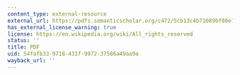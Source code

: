 ```yaml
---
content_type: external-resource
external_url: https://pdfs.semanticscholar.org/c472/5cb13c4b71089bf80e7857ad61e1dc11441c.pdf?_ga=2.52872300.532699534.1568221878-350331634.1567174238
has_external_license_warning: true
license: https://en.wikipedia.org/wiki/All_rights_reserved
status: ''
title: PDF
uid: 54fafb33-9718-431f-9972-37586a49aa9a
wayback_url: ''
---
```

